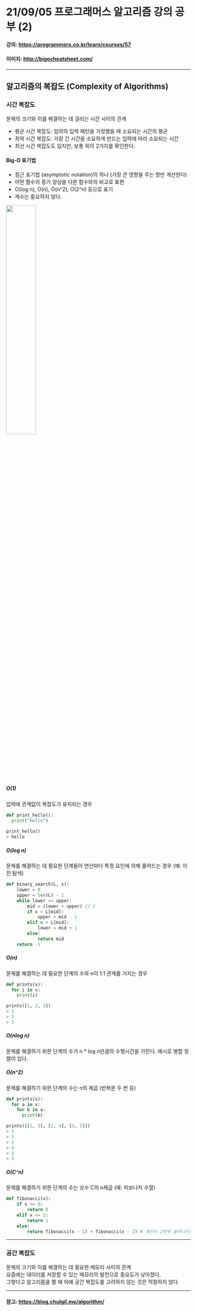 # 21/09/05 프로그래머스 알고리즘 강의 공부 (2)
#### 강의: <a>https://programmers.co.kr/learn/courses/57</a>
#### 이미지: <a>http://bigocheatsheet.com/</a>
***
## 알고리즘의 복잡도 (Complexity of Algorithms)
### 시간 복잡도
문제의 크기와 이를 해결하는 데 걸리는 시간 사이의 관계
* 평균 시간 복잡도: 임의의 입력 패턴을 가정했을 때 소요되는 시간의 평균
* 최악 시간 복잡도: 가장 긴 시간을 소요하게 만드는 입력에 따라 소요되는 시간
* 최선 시간 복잡도도 있지만, 보통 위의 2가지를 확인한다.
#### Big-O 표기법
* 점근 표기법 (asymptotic notation)의 하나 (가장 큰 영향을 주는 항만 계산한다)
* 어떤 함수의 증가 양상을 다른 함수와의 비교로 표현
* O(log n), O(n), O(n^2), O(2^n) 등으로 표기
* 계수는 중요하지 않다.
<img src = "https://user-images.githubusercontent.com/90085154/132121042-e558d1ae-77c9-48c7-826a-fa41f1ec4991.PNG" width="40%">  

##### O(1)
입력에 관계없이 복잡도가 유지되는 경우
```python
def print_hello():
  print("hello")
 
print_hello()
> hello
```
##### O(log n)
문제를 해결하는 데 필요한 단계들이 연산마다 특정 요인에 의해 줄어드는 경우 (예: 이진 탐색)
```python
def binary_search(L, x):
    lower = 0
    upper = len(L) - 1
    while lower <= upper:
        mid = (lower + upper) // 2
        if x < L[mid]:
            upper = mid - 1
        elif x > L[mid]:
            lower = mid + 1
        else:
            return mid
    return -1
```
##### O(n)
문제를 해결하는 데 필요한 단계의 수와 n이 1:1 관계를 가지는 경우
```python
def prints(x):
  for i in x:
    print(i)

prints([1, 2, 3])
> 1
> 2
> 3
```
##### O(nlog n)
문제를 해결하기 위한 단계의 수가 n * log n만큼의 수행시간을 가진다. 예시로 병합 정렬이 있다.

##### O(n^2)
문제를 해결하기 위한 단계의 수는 n의 제곱 (반복문 두 번 등)
```python
def prints(x):
  for a in x:
    for b in a:
      print(b)

prints([[1, 3], [2, 4], [3, 5]])
> 1
> 3
> 2
> 4
> 3
> 5
```
##### O(C^n)
문제를 해결하기 위한 단계의 수는 상수 C의 n제곱 (예: 피보나치 수열)
```python
def fibonacci(x):
    if x <= 0:
        return 0
    elif x <= 2:
        return 1
    else:
        return fibonacci(x - 1) + fibonacci(x - 2) # 계산이 2번씩 늘어나므로 O(2^n)이다.
```
***
### 공간 복잡도
문제의 크기와 이를 해결하는 데 필요한 메모리 사이의 관계  
요즘에는 데이터를 저장할 수 있는 메모리의 발전으로 중요도가 낮아졌다.  
그렇다고 알고리즘을 짤 때 아예 공간 복잡도를 고려하지 않는 것은 적절하지 않다.
***
#### 참고: https://blog.chulgil.me/algorithm/
